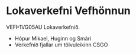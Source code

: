 # Lokaverkefni Vefhönnun
VEFÞ1VG05AU Lokaverkefnið.
* Hópur Mikael, Huginn og Smári
* Verkefnið fjallar um tölvuleikinn CSGO

